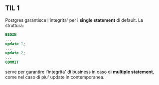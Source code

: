 
## TIL 1

Postgres garantisce l'integrita' per i __single statement__ di default. La struttura:

```sql 
BEGIN
...
update 1;
...
update 2;
...
COMMIT
```

serve per garantire l'integrita' di business in caso di __multiple statement__, come nel caso di piu' update in contemporanea. 
